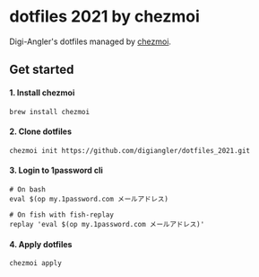 # dotfiles 2021 by chezmoi

Digi-Angler's dotfiles managed by [chezmoi](https://www.chezmoi.io/).

## Get started

#### 1. Install chezmoi

```
brew install chezmoi
```

#### 2. Clone dotfiles

```
chezmoi init https://github.com/digiangler/dotfiles_2021.git
```

#### 3. Login to 1password cli

```
# On bash
eval $(op my.1password.com メールアドレス)

# On fish with fish-replay
replay 'eval $(op my.1password.com メールアドレス)'
```

#### 4. Apply dotfiles

```
chezmoi apply
```
